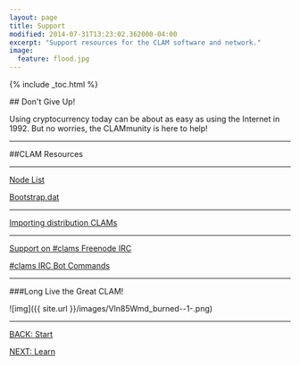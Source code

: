 ```yaml
---
layout: page
title: Support
modified: 2014-07-31T13:23:02.362000-04:00
excerpt: "Support resources for the CLAM software and network."
image:
  feature: flood.jpg
---
```


{% include _toc.html %}

##<i class="fa fa-wheelchair fa-5x"></i> Don't Give Up!

Using cryptocurrency today can be about as easy as using the Internet in 1992. But no worries, the CLAMmunity is here to help!

---

##CLAM Resources

---

<div><a markdown="0" href="http://blocktree.io/peers/CLAM/" class="btn" target="_blank"><i class="fa fa-cloud"></i> Node List</a>

<a markdown="0" href="https://bitcointalk.org/index.php?topic=623147.msg9772191#msg9772191" class="btn" target="_blank"><i class="fa fa-cloud"></i> Bootstrap.dat</a></div>

---

<a markdown="0" href="{{ site.url }}/learn/import" class="btn"><i class="fa fa-cloud"></i> Importing distribution CLAMs</a>

---

<div><a markdown="0" href="{{ site.url }}/learn/clams-chat" class="btn"><i class="fa fa-cloud"></i> Support on #clams Freenode IRC</a>

<a markdown="0" href="{{ site.url }}/learn/ircbot" class="btn"><i class="fa fa-cloud"></i> #clams IRC Bot Commands</a></div>

---

###Long Live the Great CLAM!

![img]({{ site.url }}/images/Vln85Wmd_burned--1-.png)

---

<div><a markdown="0" href="{{ site.url }}/start" class="btn">BACK: Start</a>

<a markdown="0" href="{{ site.url }}/learn" class="btn">NEXT: Learn</a></div>
